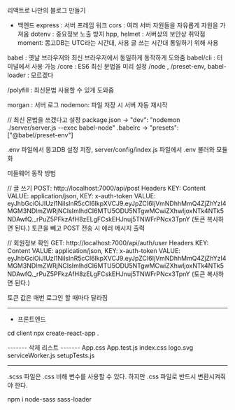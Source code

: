 리액트로 나만의 블로그 만들기

- 백엔드
  express : 서버 프레임 워크
  cors : 여러 서버 자원들을 자유롭게 자원을 가져옴
  dotenv : 중요정보 노출 방지
  hpp, helmet : 서버상의 보안상 취약점
  moment: 몽고DB는 UTC라는 시간대, 사용 글 쓰는 시간대 통일하기 위해 사용

babel : 옛날 브라우저와 최신 브라우저에서 동일하게 동작하게 도와줌
babel/cli : 터미널에서 사용 가능
/core : ES6 최신 문법을 미리 설정
/node , /preset-env, babel-loader : 모르겠다

/polyfill : 최신문법 사용할 수 있게 도와줌

morgan : 서버 로그
nodemon: 파일 저장 시 서버 자동 재시작

// 최신 문법을 쓰겠다고 설정
package.json -> "dev": "nodemon ./server/server.js --exec babel-node"
.babelrc -> "presets": ["@babel/preset-env"]

.env 파일에서 몽고DB 설정 저장,
server/config/index.js 파일에서 .env 불러와 모듈화

미들웨어 동작 방법

// 글 쓰기
POST: http://localhost:7000/api/post
Headers
KEY: Content VALUE: application/json,
KEY: x-auth-token VALUE: eyJhbGciOiJIUzI1NiIsInR5cCI6IkpXVCJ9.eyJpZCI6IjVmNDhhMmQ4ZjZhYzI4MGM3NDlmZWRjNCIsImlhdCI6MTU5ODU5NTgwMCwiZXhwIjoxNTk4NTk5NDAwfQ.\_rPuZ5PFkzAfH8zELgFCskEHJnuj5TNWFrPNcx3TpnY
(토큰 복사하면 된다.)
토큰을 빼고 POST 전송 시 에러 메시지 출력

// 회원정보 확인
GET: http://localhost:7000/api/auth/user
Headers
KEY: Content VALUE: application/json,
KEY: x-auth-token VALUE: eyJhbGciOiJIUzI1NiIsInR5cCI6IkpXVCJ9.eyJpZCI6IjVmNDhhMmQ4ZjZhYzI4MGM3NDlmZWRjNCIsImlhdCI6MTU5ODU5NTgwMCwiZXhwIjoxNTk4NTk5NDAwfQ.\_rPuZ5PFkzAfH8zELgFCskEHJnuj5TNWFrPNcx3TpnY
(토큰 복사하면 된다.)

토큰 값은 매번 로그인 할 때마다 달라짐

---

- 프론트엔드

cd client
npx create-react-app .

------- 삭제 리스트 -------
App.css
App.test.js
index.css
logo.svg
serviceWorker.js
setupTests.js

---

.scss 파일은 .css 비해 변수를 사용할 수 있다.
하지만 .css 파일로 반드시 변환시켜줘야 한다.

npm i node-sass sass-loader
